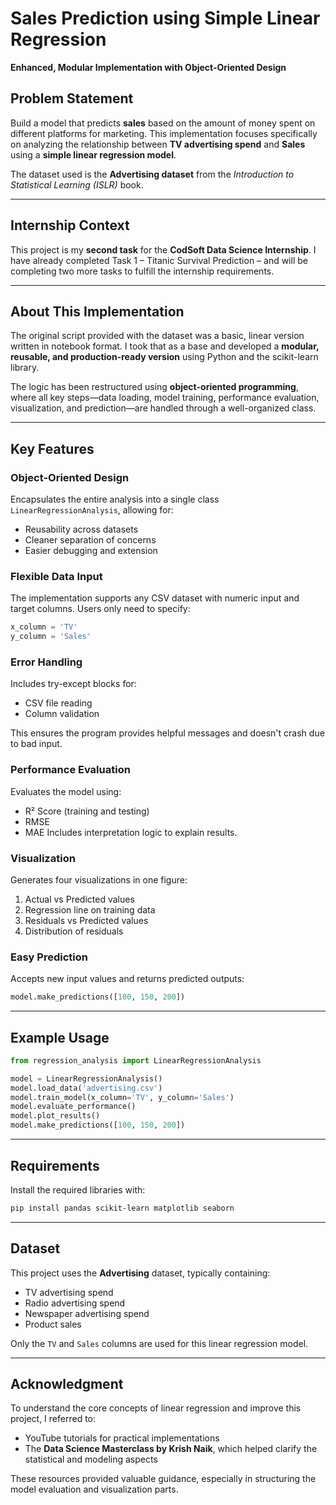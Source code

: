 # Sales Prediction using Simple Linear Regression

**Enhanced, Modular Implementation with Object-Oriented Design**

## Problem Statement

Build a model that predicts **sales** based on the amount of money spent on different platforms for marketing.
This implementation focuses specifically on analyzing the relationship between **TV advertising spend** and **Sales** using a **simple linear regression model**.

The dataset used is the **Advertising dataset** from the *Introduction to Statistical Learning (ISLR)* book.

---

## Internship Context

This project is my **second task** for the **CodSoft Data Science Internship**.
I have already completed Task 1 – Titanic Survival Prediction – and will be completing two more tasks to fulfill the internship requirements.

---

## About This Implementation

The original script provided with the dataset was a basic, linear version written in notebook format. I took that as a base and developed a **modular, reusable, and production-ready version** using Python and the scikit-learn library.

The logic has been restructured using **object-oriented programming**, where all key steps—data loading, model training, performance evaluation, visualization, and prediction—are handled through a well-organized class.

---

## Key Features

### Object-Oriented Design

Encapsulates the entire analysis into a single class `LinearRegressionAnalysis`, allowing for:

* Reusability across datasets
* Cleaner separation of concerns
* Easier debugging and extension

### Flexible Data Input

The implementation supports any CSV dataset with numeric input and target columns. Users only need to specify:

```python
x_column = 'TV'
y_column = 'Sales'
```

### Error Handling

Includes try-except blocks for:

* CSV file reading
* Column validation

This ensures the program provides helpful messages and doesn't crash due to bad input.

### Performance Evaluation

Evaluates the model using:

* R² Score (training and testing)
* RMSE
* MAE
  Includes interpretation logic to explain results.

### Visualization

Generates four visualizations in one figure:

1. Actual vs Predicted values
2. Regression line on training data
3. Residuals vs Predicted values
4. Distribution of residuals

### Easy Prediction

Accepts new input values and returns predicted outputs:

```python
model.make_predictions([100, 150, 200])
```

---

## Example Usage

```python
from regression_analysis import LinearRegressionAnalysis

model = LinearRegressionAnalysis()
model.load_data('advertising.csv')
model.train_model(x_column='TV', y_column='Sales')
model.evaluate_performance()
model.plot_results()
model.make_predictions([100, 150, 200])
```

---

## Requirements

Install the required libraries with:

```bash
pip install pandas scikit-learn matplotlib seaborn
```

---

## Dataset

This project uses the **Advertising** dataset, typically containing:

* TV advertising spend
* Radio advertising spend
* Newspaper advertising spend
* Product sales

Only the `TV` and `Sales` columns are used for this linear regression model.

---

## Acknowledgment

To understand the core concepts of linear regression and improve this project, I referred to:

* YouTube tutorials for practical implementations
* The **Data Science Masterclass by Krish Naik**, which helped clarify the statistical and modeling aspects

These resources provided valuable guidance, especially in structuring the model evaluation and visualization parts.
